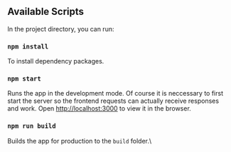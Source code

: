 ## Available Scripts

In the project directory, you can run:

### `npm install`
  
To install dependency packages.

### `npm start`

Runs the app in the development mode. Of course it is neccessary to first start the server so the frontend requests can actually receive responses and work.
Open [http://localhost:3000](http://localhost:3000) to view it in the browser.

### `npm run build`

Builds the app for production to the `build` folder.\


